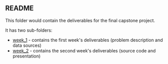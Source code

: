 ## README

This folder would contain the deliverables for the final capstone project.

It has two sub-folders:

* [week_1](https://github.com/kaykal/Coursera_Capstone/tree/main/final_capstone/week_1) - contains the first week's deliverables (problem description and data sources)
* [week_2](https://github.com/kaykal/Coursera_Capstone/tree/main/final_capstone/week_2) - contains the second week's deliverables (source code and presentation)
